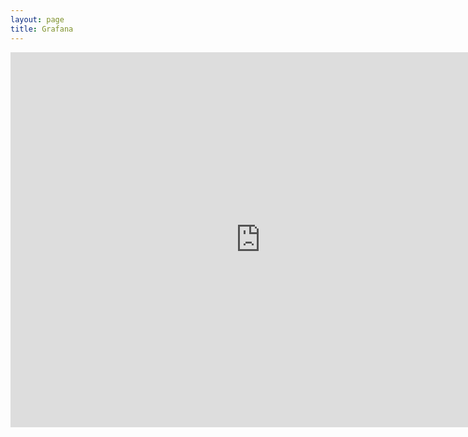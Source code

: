 ```yaml
---
layout: page
title: Grafana
---
```


<iframe src="http://portal.chordsrt.com:3000/d-solo/000000015/5-ml-sonic?refresh=5s&orgId=1&panelId=2&fullscreen" width="800" height="600" frameborder="0"></iframe>
